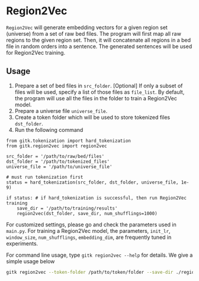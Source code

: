 # Region2Vec
`Region2Vec` will generate embedding vectors for a given region set (universe) from a set of raw bed files. The program will first map all raw regions to the given region set. Then, it will concatenate all regions in a bed file in random orders into a sentence. The generated sentences will be used for Region2Vec training.


## Usage
1. Prepare a set of bed files in `src_folder`. [Optional] If only a subset of files will be used, specify a list of those files as `file_list`. By default, the program will use all the files in the folder to train a Region2Vec model.
2. Prepare a universe file `universe_file`.
3. Create a token folder which will be used to store tokenized files `dst_folder`.
5. Run the following command
``` 
from gitk.tokenization import hard_tokenization
from gitk.region2vec import region2vec

src_folder = '/path/to/raw/bed/files'
dst_folder = '/path/to/tokenized_files'
universe_file = '/path/to/universe_file'

# must run tokenization first
status = hard_tokenization(src_folder, dst_folder, universe_file, 1e-9)

if status: # if hard_tokenization is successful, then run Region2Vec training
    save_dir = '/path/to/training/results'
    region2vec(dst_folder, save_dir, num_shufflings=1000)

```
For customized settings, please go and check the parameters used in `main.py`. 
For training a Region2Vec model, the parameters, `init_lr`, `window_size`, `num_shufflings`, `embedding_dim`, are frequently tuned in experiments.

For command line usage, type `gitk region2vec --help` for details. We give a simple usage below
```bash
gitk region2vec --token-folder /path/to/token/folder --save-dir ./region2vec_model --num-shuffle 10 --embed-dim 100 --context-len 50 
```


